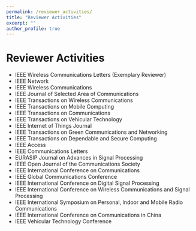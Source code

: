 ```yaml
---
permalink: /reviewer_activities/
title: "Reviewer Activities"
excerpt: ""
author_profile: true
---
```


# Reviewer Activities
- IEEE Wireless Communications Letters (Exemplary Reviewer)
- IEEE Network
- IEEE Wireless Communications
- IEEE Journal of Selected Area of Communications
- IEEE Transactions on Wireless Communications
- IEEE Transactions on Mobile Computing
- IEEE Transactions on Communications
- IEEE Transactions on Vehicular Technology
- IEEE Internet of Things Journal
- IEEE Transactions on Green Communications and Networking
- IEEE Transactions on Dependable and Secure Computing
- IEEE Access
- IEEE Communications Letters
- EURASIP Journal on Advances in Signal Processing
- IEEE Open Journal of the Communications Society
- IEEE International Conference on Communications
- IEEE Global Communications Conference
- IEEE International Conference on Digital Signal Processing
- IEEE International Conference on Wireless Communications and Signal Processing
- IEEE International Symposium on Personal, Indoor and Mobile Radio Communications
- IEEE International Conference on Communications in China
- IEEE Vehicular Technology Conference
